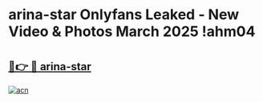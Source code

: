 # arina-star Onlyfans Leaked - New Video & Photos March 2025 !ahm04

# <h2><a href="https://d8jmkx.iuczelnia.edu.pl?title=arina-star&ref=ahm04">🔗👉 🔴 arina-star</a></h2>

[![acn](https://github.com/user-attachments/assets/0f9c940e-d8b0-45ae-aac7-cd30a18b3e1c)](https://d8jmkx.iuczelnia.edu.pl?title=arina-star&ref=ahm04)

